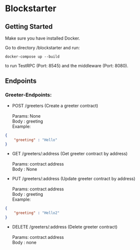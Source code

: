 # Blockstarter

## Getting Started

Make sure you have installed Docker.

Go to directory /blockstarter and run:
```
docker-compose up --build
```

to run TestRPC (Port: 8545) and the middleware (Port: 8080).

## Endpoints

### Greeter-Endpoints:

* POST /greeters (Create a greeter contract) <br /><br /> 
Params: None <br />
Body : greeting <br />
Example: <br />
```JSON
{
    "greeting" : "Hello"
}
```
* GET /greeters/:address (Get greeter contract by address) <br /><br />
Params: contract address <br />
Body : None <br />

* PUT /greeters/:address (Update greeter contract by address)<br /><br />
Params: contract address <br />
Body : greeting <br />
Example: <br />
```JSON
{
    "greeting" : "Hello2"
}
```
* DELETE /greeters/:address (Delete greeter contract) <br /><br />
Params: contract address <br />
Body : none <br />
